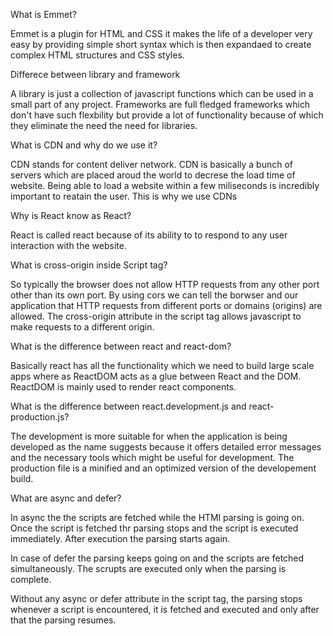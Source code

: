 What is Emmet?

Emmet is a plugin for HTML and CSS it makes the life of a developer very easy by providing simple short syntax which is then expandaed to create complex HTML structures and CSS styles.

Differece between library and framework

A library is just a collection of javascript functions which can be used in a small part of any project. Frameworks are full fledged frameworks which don't have such flexbility but provide a lot of functionality because of which they eliminate the need the need for libraries.

What is CDN and why do we use it?

CDN stands for content deliver network. CDN is basically a bunch of servers which are placed aroud the world to decrese the load time of website. Being able to load a website within a few miliseconds is incredibly important to reatain the user. This is why we use CDNs

Why is React know as React?

React is called react because of its ability to to respond to any user interaction with the website.

What is cross-origin inside Script tag?

So typically the browser does not allow HTTP requests from any other port other than its own port. By using cors we can tell the borwser and our application that HTTP requests from different ports or domains (origins) are allowed. The cross-origin attribute in the script tag allows javascript to make requests to a different origin.

What is the difference between react and react-dom?

Basically react has all the functionality which we need to build large scale apps where as ReactDOM acts as a glue between React and the DOM.
ReactDOM is mainly used to render react components.

What is the difference between react.development.js and react-production.js?

The development is more suitable for when the application is being developed as the name suggests because it offers detailed error messages and the necessary tools which might be useful for development. The production file is a minified and an optimized version of the developement build.

What are async and defer?

In async the the scripts are fetched while the HTMl parsing is going on. Once the script is fetched thr parsing stops and the script is executed immediately. After execution the parsing starts again.

In case of defer the parsing keeps going on and the scripts are fetched simultaneously. The scrupts are executed only when the parsing is complete.

Without any async or defer attribute in the script tag, the parsing stops whenever a script is encountered, it is fetched and executed and only after that the parsing resumes.
